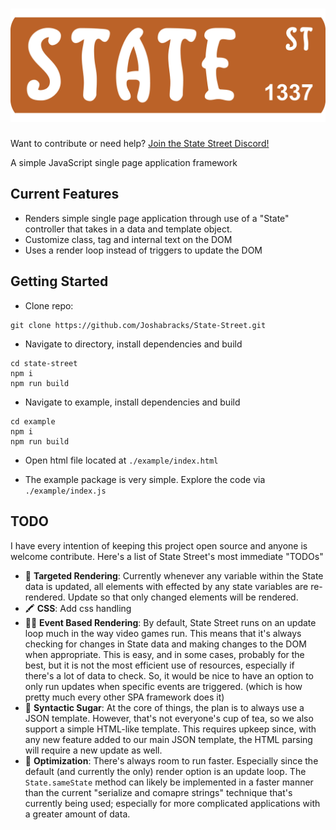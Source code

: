 # ![State Street](sstlogo.png)
Want to contribute or need help? [Join the State Street Discord!](https://discord.gg/a7AycPG2)

A simple JavaScript single page application framework

## Current Features
* Renders simple single page application through use of a "State" controller that takes in a data and template object.
* Customize class, tag and internal text on the DOM
* Uses a render loop instead of triggers to update the DOM

## Getting Started
* Clone repo: 
```
git clone https://github.com/Joshabracks/State-Street.git
```
* Navigate to directory, install dependencies and build
```
cd state-street
npm i
npm run build
```
* Navigate to example, install dependencies and build
```
cd example
npm i
npm run build
```
* Open html file located at `./example/index.html`

* The example package is very simple.  Explore the code via `./example/index.js`

## TODO
I have every intention of keeping this project open source and anyone is welcome contribute.  Here's a list of State Street's most immediate "TODOs"
* :bow_and_arrow: **Targeted Rendering**: Currently whenever any variable within the State data is updated, all elements with effected by any state variables are re-rendered.  Update so that only changed elements will be rendered.
* :crayon: **CSS**: Add css handling
* :running_woman: **Event Based Rendering**: By default, State Street runs on an update loop much in the way video games run.  This means that it's always checking for changes in State data and making changes to the DOM when appropriate.  This is easy, and in some cases, probably for the best, but it is not the most efficient use of resources, especially if there's a lot of data to check.  So, it would be nice to have an option to only run updates when specific events are triggered.  (which is how pretty much every other SPA framework does it)
* :cupcake: **Syntactic Sugar**: At the core of things, the plan is to always use a JSON template.  However, that's not everyone's cup of tea, so we also support a simple HTML-like template.  This requires upkeep since, with any new feature added to our main JSON template, the HTML parsing will require a new update as well.
* :muscle: **Optimization**: There's always room to run faster.  Especially since the default (and currently the only) render option is an update loop.  The `State.sameState` method can likely be implemented in a faster manner than the current "serialize and comapre strings" technique that's currently being used; especially for more complicated applications with a greater amount of data.

